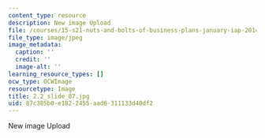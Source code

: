 ```yaml
---
content_type: resource
description: New image Upload
file: /courses/15-s21-nuts-and-bolts-of-business-plans-january-iap-2014/87c385b0e1822455aad6311133d40df2_2.2_slide_07.jpg
file_type: image/jpeg
image_metadata:
  caption: ''
  credit: ''
  image-alt: ''
learning_resource_types: []
ocw_type: OCWImage
resourcetype: Image
title: 2.2_slide_07.jpg
uid: 87c385b0-e182-2455-aad6-311133d40df2
---
```

New image Upload

